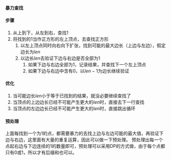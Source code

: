 #### 暴力查找

#### 步骤
1. 从上到下，从左到右，查找$1$
2. 将找到的$1$当作正方形的左上顶点，去查找正方形
    1. 以左上顶点同时向右向下扩张，找到可能的最大边长（上边与左边），假定边长为$len$
    2. 以边长$len$去验证下边与右边是否全部为$1$
        1. 如果下边与右边全部为$1$，记录结果，并查找下一个左上顶点
        2. 如果下边与右边中含有0，以$len-1$为边长继续验证

#### 优化
1. 当可能边长$len$小于等于已找到的结果，就没必要继续查找了
2. 当顶点的上边边长已经不可能产生更大的$len$时，直接去下一行查找
3. 当顶点的左边边长已经不可能产生更大的$len$时，直接跳出循环

#### 预处理
上面每找到一个为$1$的点，都需要暴力的去找上边与左边可能的最大值，再验证下边与右边，这里面有大量的重复运算，因此可以做一下预处理。
预处理出每一个点起右边与下边连续的$1$的数量即可，预处理可以采用DP的方式做，由于每个点都只有$0$或$1$，所以才有后缀和也可以。
